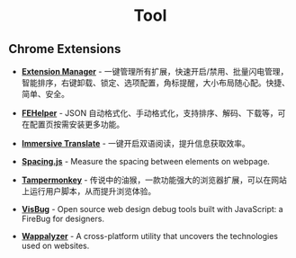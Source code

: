 <h1 align="center">Tool</h1>

## Chrome Extensions

-   [**Extension Manager**](https://chromewebstore.google.com/detail/%E6%89%A9%E5%B1%95%E7%AE%A1%E7%90%86%E5%99%A8%EF%BC%88extension-manager%EF%BC%89/gjldcdngmdknpinoemndlidpcabkggco) - 一键管理所有扩展，快速开启/禁用、批量闪电管理，智能排序，右键卸载、锁定、选项配置，角标提醒，大小布局随心配。快捷、简单、安全。

-   [**FEHelper**](https://chromewebstore.google.com/detail/fehelper%E5%89%8D%E7%AB%AF%E5%8A%A9%E6%89%8B/pkgccpejnmalmdinmhkkfafefagiiiad) - JSON 自动格式化、手动格式化，支持排序、解码、下载等，可在配置页按需安装更多功能。

-   [**Immersive Translate**](https://chrome.google.com/webstore/detail/immersive-translate/bpoadfkcbjbfhfodiogcnhhhpibjhbnh) - 一键开启双语阅读，提升信息获取效率。

-   [**Spacing.js**](https://chrome.google.com/webstore/detail/spacingjs/fhjegjndanjcamfldhenjnhnjheecgcc) - Measure the spacing between elements on webpage.

-   [**Tampermonkey**](https://chromewebstore.google.com/detail/tampermonkey/dhdgffkkebhmkfjojejmpbldmpobfkfo) - 传说中的油猴，一款功能强大的浏览器扩展，可以在网站上运行用户脚本，从而提升浏览体验。

-   [**VisBug**](https://chromewebstore.google.com/detail/visbug/cdockenadnadldjbbgcallicgledbeoc) - Open source web design debug tools built with JavaScript: a FireBug for designers.

-   [**Wappalyzer**](https://chrome.google.com/webstore/detail/wappalyzer-technology-pro/gppongmhjkpfnbhagpmjfkannfbllamg) - A cross-platform utility that uncovers the technologies used on websites.
